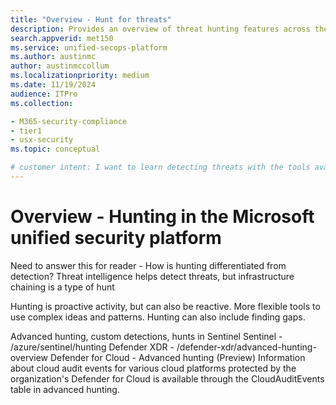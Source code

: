 ```yaml
---
title: "Overview - Hunt for threats"
description: Provides an overview of threat hunting features across the Microsoft unified security platform
search.appverid: met150
ms.service: unified-secops-platform
ms.author: austinmc
author: austinmccollum
ms.localizationpriority: medium
ms.date: 11/19/2024
audience: ITPro
ms.collection:

- M365-security-compliance
- tier1
- usx-security
ms.topic: conceptual

# customer intent: I want to learn detecting threats with the tools available in the Microsoft unified security platform. Get visiblity into, and disrupt attacks in real time across identities, endpoints, email, cloud apps, data in hybrid and multicloud environments
---
```


# Overview - Hunting in the Microsoft unified security platform

Need to answer this for reader - How is hunting differentiated from detection?
Threat intelligence helps detect threats, but infrastructure chaining is a type of hunt

Hunting is proactive activity, but can also be reactive. More flexible tools to use complex ideas and patterns. Hunting can also include finding gaps.

Advanced hunting, custom detections, hunts in Sentinel
Sentinel - /azure/sentinel/hunting
Defender XDR - /defender-xdr/advanced-hunting-overview
Defender for Cloud - Advanced hunting (Preview) Information about cloud audit events for various cloud platforms protected by the organization's Defender for Cloud is available through the CloudAuditEvents table in advanced hunting.
